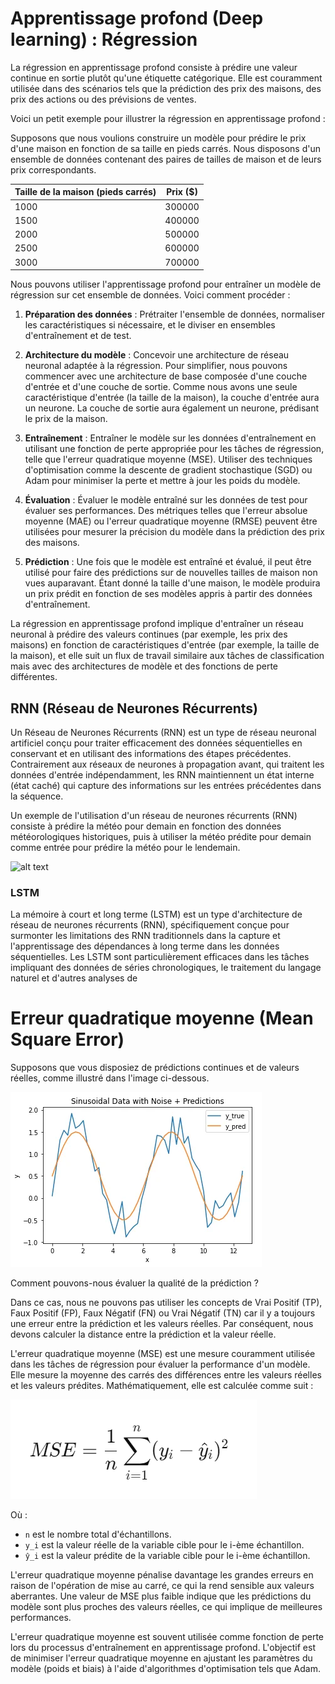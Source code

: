# Apprentissage profond (Deep learning) : Régression

La régression en apprentissage profond consiste à prédire une valeur continue en sortie plutôt qu'une étiquette catégorique. Elle est couramment utilisée dans des scénarios tels que la prédiction des prix des maisons, des prix des actions ou des prévisions de ventes.

Voici un petit exemple pour illustrer la régression en apprentissage profond :

Supposons que nous voulions construire un modèle pour prédire le prix d'une maison en fonction de sa taille en pieds carrés. Nous disposons d'un ensemble de données contenant des paires de tailles de maison et de leurs prix correspondants.

| Taille de la maison (pieds carrés) | Prix ($) |
|------------------------------------|----------|
|              1000                  |   300000 |
|              1500                  |   400000 |
|              2000                  |   500000 |
|              2500                  |   600000 |
|              3000                  |   700000 |

Nous pouvons utiliser l'apprentissage profond pour entraîner un modèle de régression sur cet ensemble de données. Voici comment procéder :

1. **Préparation des données** : Prétraiter l'ensemble de données, normaliser les caractéristiques si nécessaire, et le diviser en ensembles d'entraînement et de test.

2. **Architecture du modèle** : Concevoir une architecture de réseau neuronal adaptée à la régression. Pour simplifier, nous pouvons commencer avec une architecture de base composée d'une couche d'entrée et d'une couche de sortie. Comme nous avons une seule caractéristique d'entrée (la taille de la maison), la couche d'entrée aura un neurone. La couche de sortie aura également un neurone, prédisant le prix de la maison.

3. **Entraînement** : Entraîner le modèle sur les données d'entraînement en utilisant une fonction de perte appropriée pour les tâches de régression, telle que l'erreur quadratique moyenne (MSE). Utiliser des techniques d'optimisation comme la descente de gradient stochastique (SGD) ou Adam pour minimiser la perte et mettre à jour les poids du modèle.

4. **Évaluation** : Évaluer le modèle entraîné sur les données de test pour évaluer ses performances. Des métriques telles que l'erreur absolue moyenne (MAE) ou l'erreur quadratique moyenne (RMSE) peuvent être utilisées pour mesurer la précision du modèle dans la prédiction des prix des maisons.

5. **Prédiction** : Une fois que le modèle est entraîné et évalué, il peut être utilisé pour faire des prédictions sur de nouvelles tailles de maison non vues auparavant. Étant donné la taille d'une maison, le modèle produira un prix prédit en fonction de ses modèles appris à partir des données d'entraînement.

La régression en apprentissage profond implique d'entraîner un réseau neuronal à prédire des valeurs continues (par exemple, les prix des maisons) en fonction de caractéristiques d'entrée (par exemple, la taille de la maison), et elle suit un flux de travail similaire aux tâches de classification mais avec des architectures de modèle et des fonctions de perte différentes.


## RNN (Réseau de Neurones Récurrents)
Un Réseau de Neurones Récurrents (RNN) est un type de réseau neuronal artificiel conçu pour traiter efficacement des données séquentielles en conservant et en utilisant des informations des étapes précédentes. Contrairement aux réseaux de neurones à propagation avant, qui traitent les données d'entrée indépendamment, les RNN maintiennent un état interne (état caché) qui capture des informations sur les entrées précédentes dans la séquence.

Un exemple de l'utilisation d'un réseau de neurones récurrents (RNN) consiste à prédire la météo pour demain en fonction des données météorologiques historiques, puis à utiliser la météo prédite pour demain comme entrée pour prédire la météo pour le lendemain.


![alt text](https://www.simplilearn.com/ice9/free_resources_article_thumb/Fully_connected_Recurrent_Neural_Network.gif)

### LSTM
La mémoire à court et long terme (LSTM) est un type d'architecture de réseau de neurones récurrents (RNN), spécifiquement conçue pour surmonter les limitations des RNN traditionnels dans la capture et l'apprentissage des dépendances à long terme dans les données séquentielles. Les LSTM sont particulièrement efficaces dans les tâches impliquant des données de séries chronologiques, le traitement du langage naturel et d'autres analyses de



# Erreur quadratique moyenne (Mean Square Error)

Supposons que vous disposiez de prédictions continues et de valeurs réelles, comme illustré dans l'image ci-dessous.

![alt text](imgs/image-1.png)

Comment pouvons-nous évaluer la qualité de la prédiction ?

Dans ce cas, nous ne pouvons pas utiliser les concepts de Vrai Positif (TP), Faux Positif (FP), Faux Négatif (FN) ou Vrai Négatif (TN) car il y a toujours une erreur entre la prédiction et les valeurs réelles. Par conséquent, nous devons calculer la distance entre la prédiction et la valeur réelle.

L'erreur quadratique moyenne (MSE) est une mesure couramment utilisée dans les tâches de régression pour évaluer la performance d'un modèle. Elle mesure la moyenne des carrés des différences entre les valeurs réelles et les valeurs prédites. Mathématiquement, elle est calculée comme suit :

![alt text](imgs/image-3.png)

Où :
- `n` est le nombre total d'échantillons.
- `y_i` est la valeur réelle de la variable cible pour le i-ème échantillon.
- `ŷ_i` est la valeur prédite de la variable cible pour le i-ème échantillon.

L'erreur quadratique moyenne pénalise davantage les grandes erreurs en raison de l'opération de mise au carré, ce qui la rend sensible aux valeurs aberrantes. Une valeur de MSE plus faible indique que les prédictions du modèle sont plus proches des valeurs réelles, ce qui implique de meilleures performances.

L'erreur quadratique moyenne est souvent utilisée comme fonction de perte lors du processus d'entraînement en apprentissage profond. L'objectif est de minimiser l'erreur quadratique moyenne en ajustant les paramètres du modèle (poids et biais) à l'aide d'algorithmes d'optimisation tels que Adam.



